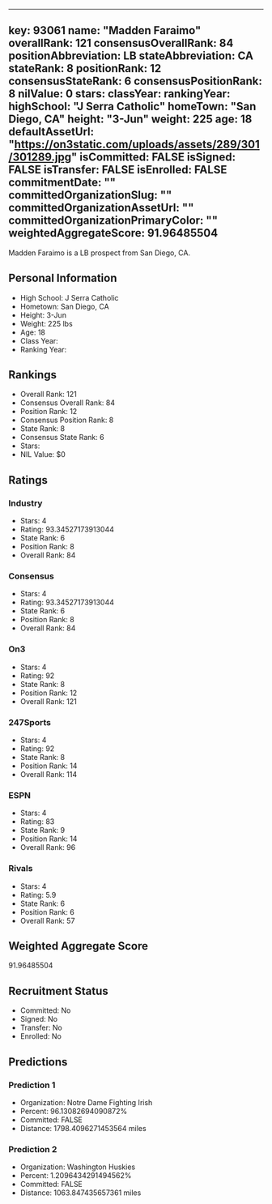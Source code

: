 ---
  key: 93061
  name: "Madden Faraimo"
  overallRank: 121
  consensusOverallRank: 84
  positionAbbreviation: LB
  stateAbbreviation: CA
  stateRank: 8
  positionRank: 12
  consensusStateRank: 6
  consensusPositionRank: 8
  nilValue: 0
  stars: 
  classYear: 
  rankingYear: 
  highSchool: "J Serra Catholic"
  homeTown: "San Diego, CA"
  height: "3-Jun"
  weight: 225
  age: 18
  defaultAssetUrl: "https://on3static.com/uploads/assets/289/301/301289.jpg"
  isCommitted: FALSE
  isSigned: FALSE
  isTransfer: FALSE
  isEnrolled: FALSE
  commitmentDate: ""
  committedOrganizationSlug: ""
  committedOrganizationAssetUrl: ""
  committedOrganizationPrimaryColor: ""
  weightedAggregateScore: 91.96485504
  ---
  
  Madden Faraimo is a LB prospect from San Diego, CA.
  
  ## Personal Information
  - High School: J Serra Catholic
  - Hometown: San Diego, CA
  - Height: 3-Jun
  - Weight: 225 lbs
  - Age: 18
  - Class Year: 
  - Ranking Year: 
  
  ## Rankings
  - Overall Rank: 121
  - Consensus Overall Rank: 84
  - Position Rank: 12
  - Consensus Position Rank: 8
  - State Rank: 8
  - Consensus State Rank: 6
  - Stars: 
  - NIL Value: $0
  
  ## Ratings
  
  ### Industry
  - Stars: 4
  - Rating: 93.34527173913044
  - State Rank: 6
  - Position Rank: 8
  - Overall Rank: 84
  
  ### Consensus
  - Stars: 4
  - Rating: 93.34527173913044
  - State Rank: 6
  - Position Rank: 8
  - Overall Rank: 84
  
  ### On3
  - Stars: 4
  - Rating: 92
  - State Rank: 8
  - Position Rank: 12
  - Overall Rank: 121
  
  ### 247Sports
  - Stars: 4
  - Rating: 92
  - State Rank: 8
  - Position Rank: 14
  - Overall Rank: 114
  
  ### ESPN
  - Stars: 4
  - Rating: 83
  - State Rank: 9
  - Position Rank: 14
  - Overall Rank: 96
  
  ### Rivals
  - Stars: 4
  - Rating: 5.9
  - State Rank: 6
  - Position Rank: 6
  - Overall Rank: 57
  
  ## Weighted Aggregate Score
  91.96485504
  
  ## Recruitment Status
  - Committed: No
  - Signed: No
  - Transfer: No
  - Enrolled: No
  
  
  
  ## Predictions
  
  ### Prediction 1
  - Organization: Notre Dame Fighting Irish
  - Percent: 96.13082694090872%
  - Committed: FALSE
  - Distance: 1798.4096271453564 miles
  
  ### Prediction 2
  - Organization: Washington Huskies
  - Percent: 1.2096434291494562%
  - Committed: FALSE
  - Distance: 1063.847435657361 miles
  